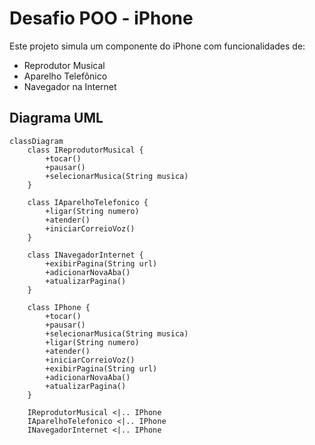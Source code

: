 # Desafio POO - iPhone

Este projeto simula um componente do iPhone com funcionalidades de:

- Reprodutor Musical
- Aparelho Telefônico
- Navegador na Internet

## Diagrama UML

```mermaid
classDiagram
    class IReprodutorMusical {
        +tocar()
        +pausar()
        +selecionarMusica(String musica)
    }

    class IAparelhoTelefonico {
        +ligar(String numero)
        +atender()
        +iniciarCorreioVoz()
    }

    class INavegadorInternet {
        +exibirPagina(String url)
        +adicionarNovaAba()
        +atualizarPagina()
    }

    class IPhone {
        +tocar()
        +pausar()
        +selecionarMusica(String musica)
        +ligar(String numero)
        +atender()
        +iniciarCorreioVoz()
        +exibirPagina(String url)
        +adicionarNovaAba()
        +atualizarPagina()
    }

    IReprodutorMusical <|.. IPhone
    IAparelhoTelefonico <|.. IPhone
    INavegadorInternet <|.. IPhone

